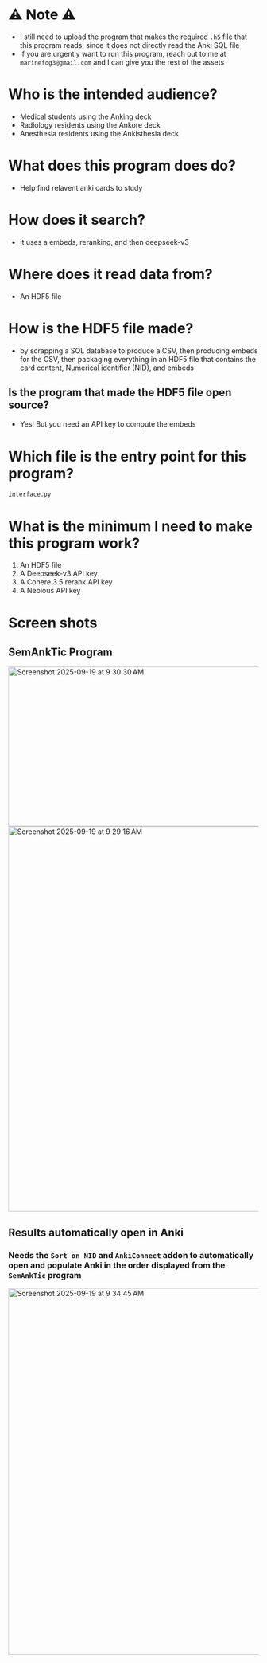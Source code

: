 
# ⚠️ Note ⚠️

- I still need to upload the program that makes the required `.h5` file that this program reads, since it does not directly read the Anki SQL file
- If you are urgently want to run this program, reach out to me at `marinefog3@gmail.com` and I can give you the rest of the assets

# Who is the intended audience?
- Medical students using the Anking deck
- Radiology residents using the Ankore deck
- Anesthesia residents using the Ankisthesia deck


# What does this program does do?

- Help find relavent anki cards to study


# How does it search?

- it uses a embeds, reranking, and then deepseek-v3

# Where does it read data from?

 - An HDF5 file

# How is the HDF5 file made?

- by scrapping a SQL database to produce a CSV, then producing embeds for the CSV, then packaging everything in an HDF5 file that contains the card content, Numerical identifier (NID), and embeds

## Is the program that made the HDF5 file open source?
- Yes! But you need an API key to compute the embeds

# Which file is the entry point for this program?

`interface.py`

# What is the minimum I need to make this program work?

1. An HDF5 file
2. A Deepseek-v3 API key
3. A Cohere 3.5 rerank API key
4. A Nebious API key

# Screen shots

## SemAnkTic Program





<img width="520" height="320" alt="Screenshot 2025-09-19 at 9 30 30 AM" src="https://github.com/user-attachments/assets/8660165e-2998-4b5d-883c-1c038cae0feb" />


<img width="761" height="773" alt="Screenshot 2025-09-19 at 9 29 16 AM" src="https://github.com/user-attachments/assets/7e68aa90-d15e-448e-9cd5-d8c21121e1d0" />

## Results automatically open in Anki 

### Needs the `Sort on NID` and `AnkiConnect` addon to automatically open and populate Anki in the order displayed from the `SemAnkTic` program


<img width="1299" height="736" alt="Screenshot 2025-09-19 at 9 34 45 AM" src="https://github.com/user-attachments/assets/dba9dda0-92e2-407f-9f43-75dba36e257d" />

